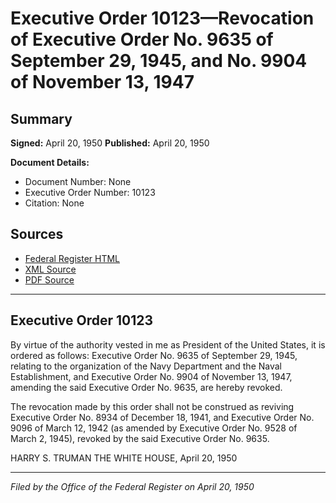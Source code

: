 # Executive Order 10123—Revocation of Executive Order No. 9635 of September 29, 1945, and No. 9904 of November 13, 1947

## Summary

**Signed:** April 20, 1950
**Published:** April 20, 1950

**Document Details:**
- Document Number: None
- Executive Order Number: 10123
- Citation: None

## Sources
- [Federal Register HTML](https://www.presidency.ucsb.edu/documents/executive-order-10123-revocation-executive-order-no-9635-september-29-1945-and-no-9904)
- [XML Source](None)
- [PDF Source](None)

---

## Executive Order 10123

By virtue of the authority vested in me as President of the United States, it is ordered as follows:
Executive Order No. 9635 of September 29, 1945, relating to the organization of the Navy Department and the Naval Establishment, and Executive Order No. 9904 of November 13, 1947, amending the said Executive Order No. 9635, are hereby revoked.

The revocation made by this order shall not be construed as reviving Executive Order No. 8934 of December 18, 1941, and Executive Order No. 9096 of March 12, 1942 (as amended by Executive Order No. 9528 of March 2, 1945), revoked by the said Executive Order No. 9635.

HARRY S. TRUMAN
THE WHITE HOUSE,
April 20, 1950

---

*Filed by the Office of the Federal Register on April 20, 1950*
